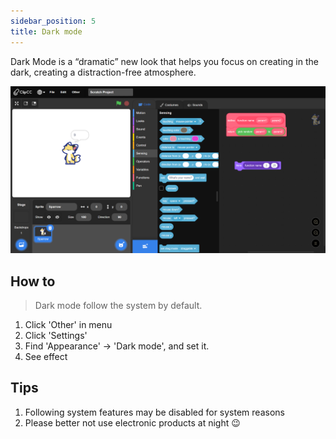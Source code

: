 ```yaml
---
sidebar_position: 5
title: Dark mode
---
```


Dark Mode is a “dramatic” new look that helps you focus on creating in the dark, creating a distraction-free atmosphere.

![Dark mode](/img/dark-mode.png)

## How to
> Dark mode follow the system by default.

1. Click 'Other' in menu
2. Click 'Settings'
3. Find 'Appearance' -> 'Dark mode', and set it.
4. See effect
## Tips
1. Following system features may be disabled for system reasons
2. Please better not use electronic products at night 😉